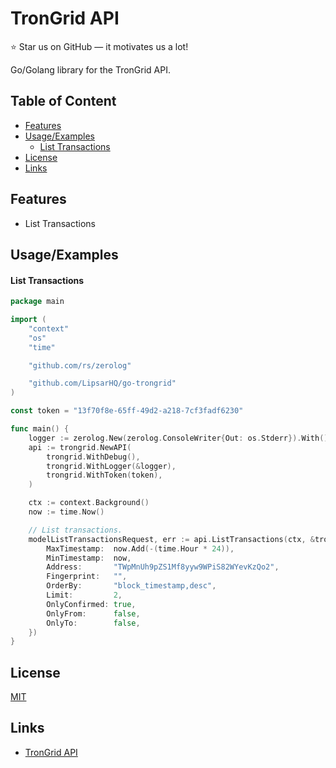 # TronGrid API

:star: Star us on GitHub — it motivates us a lot!

Go/Golang library for the TronGrid API.

## Table of Content

- [Features](#features)
- [Usage/Examples](#usageexamples)
    - [List Transactions](#list-transactions)
- [License](#license)
- [Links](#links)

## Features

- List Transactions

## Usage/Examples

#### List Transactions

```go
package main

import (
	"context"
	"os"
	"time"

	"github.com/rs/zerolog"

	"github.com/LipsarHQ/go-trongrid"
)

const token = "13f70f8e-65ff-49d2-a218-7cf3fadf6230"

func main() {
	logger := zerolog.New(zerolog.ConsoleWriter{Out: os.Stderr}).With().Timestamp().Logger()
	api := trongrid.NewAPI(
		trongrid.WithDebug(),
		trongrid.WithLogger(&logger),
		trongrid.WithToken(token),
	)

	ctx := context.Background()
	now := time.Now()

	// List transactions.
	modelListTransactionsRequest, err := api.ListTransactions(ctx, &trongrid.ListTransactionsRequest{
		MaxTimestamp:  now.Add(-(time.Hour * 24)),
		MinTimestamp:  now,
		Address:       "TWpMnUh9pZS1Mf8yyw9WPiS82WYevKzQo2",
		Fingerprint:   "",
		OrderBy:       "block_timestamp,desc",
		Limit:         2,
		OnlyConfirmed: true,
		OnlyFrom:      false,
		OnlyTo:        false,
	})
}
```

## License

[MIT](https://choosealicense.com/licenses/mit/)

## Links

* [TronGrid API](https://developers.tron.network/reference/background)
